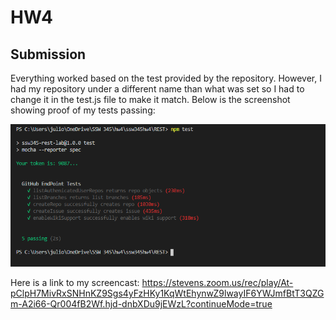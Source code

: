 # HW4

## Submission
Everything worked based on the test provided by the repository. However, I had my repository under a different name than what was set so I had to change it in the test.js file to make it match. Below is the screenshot showing proof of my tests passing:


![screenshot](/img/screenshot_proof.png)


Here is a link to my screencast: https://stevens.zoom.us/rec/play/At-pClpH7MivRxSNHnKZ9Sgs4yFzHKy1KqWtEhynwZ9lwayIF6YWJmfBtT3QZGm-A2i66-Qr004fB2Wf.hjd-dnbXDu9jEWzL?continueMode=true
